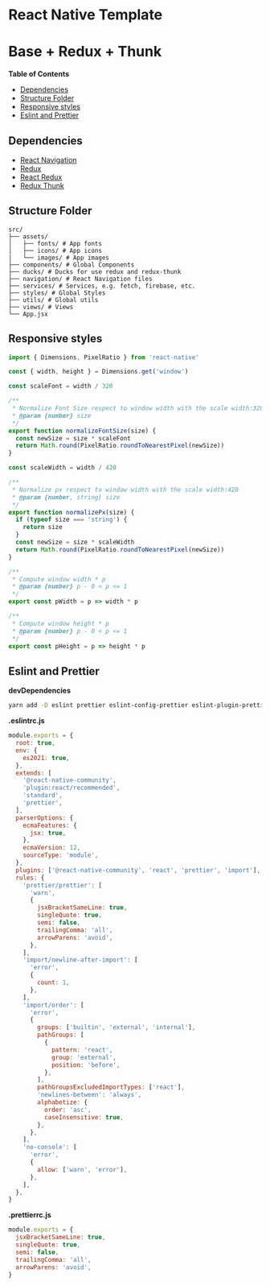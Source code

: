 # React Native Template

# Base + Redux + Thunk

**Table of Contents**

<!-- START doctoc generated TOC please keep comment here to allow auto update -->
<!-- DON'T EDIT THIS SECTION, INSTEAD RE-RUN doctoc TO UPDATE -->

- [Dependencies](#dependencies)
- [Structure Folder](#structure-folder)
- [Responsive styles](#responsive-styles)
- [Eslint and Prettier](#eslint-and-prettier)

<!-- END doctoc generated TOC please keep comment here to allow auto update -->

## Dependencies

- [React Navigation](https://reactnavigation.org/)
- [Redux](https://redux.js.org/)
- [React Redux](https://github.com/reduxjs/react-redux)
- [Redux Thunk](https://github.com/reduxjs/redux-thunk)

## Structure Folder

```
src/
├── assets/
│   ├── fonts/ # App fonts
│   ├── icons/ # App icons
|   └── images/ # App images
├── components/ # Global Components
├── ducks/ # Ducks for use redux and redux-thunk
├── navigation/ # React Navigation files
├── services/ # Services, e.g. fetch, firebase, etc.
├── styles/ # Global Styles
├── utils/ # Global utils
├── views/ # Views
└── App.jsx
```

## Responsive styles

```js
import { Dimensions, PixelRatio } from 'react-native'

const { width, height } = Dimensions.get('window')

const scaleFont = width / 320

/**
 * Normalize Font Size respect to window width with the scale width:320
 * @param {number} size
 */
export function normalizeFontSize(size) {
  const newSize = size * scaleFont
  return Math.round(PixelRatio.roundToNearestPixel(newSize))
}

const scaleWidth = width / 420

/**
 * Normalize px respect to window width with the scale width:420
 * @param {number, string} size
 */
export function normalizePx(size) {
  if (typeof size === 'string') {
    return size
  }
  const newSize = size * scaleWidth
  return Math.round(PixelRatio.roundToNearestPixel(newSize))
}

/**
 * Compute window width * p
 * @param {number} p - 0 < p <= 1
 */
export const pWidth = p => width * p

/**
 * Compute window height * p
 * @param {number} p - 0 < p <= 1
 */
export const pHeight = p => height * p
```

## Eslint and Prettier

**devDependencies**

```bash
yarn add -D eslint prettier eslint-config-prettier eslint-plugin-prettier eslint-config-standard eslint-plugin-promise eslint-plugin-import eslint-plugin-node @react-native-community/eslint-config  eslint-plugin-react
```

**.eslintrc.js**

```js
module.exports = {
  root: true,
  env: {
    es2021: true,
  },
  extends: [
    '@react-native-community',
    'plugin:react/recommended',
    'standard',
    'prettier',
  ],
  parserOptions: {
    ecmaFeatures: {
      jsx: true,
    },
    ecmaVersion: 12,
    sourceType: 'module',
  },
  plugins: ['@react-native-community', 'react', 'prettier', 'import'],
  rules: {
    'prettier/prettier': [
      'warn',
      {
        jsxBracketSameLine: true,
        singleQuote: true,
        semi: false,
        trailingComma: 'all',
        arrowParens: 'avoid',
      },
    ],
    'import/newline-after-import': [
      'error',
      {
        count: 1,
      },
    ],
    'import/order': [
      'error',
      {
        groups: ['builtin', 'external', 'internal'],
        pathGroups: [
          {
            pattern: 'react',
            group: 'external',
            position: 'before',
          },
        ],
        pathGroupsExcludedImportTypes: ['react'],
        'newlines-between': 'always',
        alphabetize: {
          order: 'asc',
          caseInsensitive: true,
        },
      },
    ],
    'no-console': [
      'error',
      {
        allow: ['warn', 'error'],
      },
    ],
  },
}
```

**.prettierrc.js**

```js
module.exports = {
  jsxBracketSameLine: true,
  singleQuote: true,
  semi: false,
  trailingComma: 'all',
  arrowParens: 'avoid',
}
```

